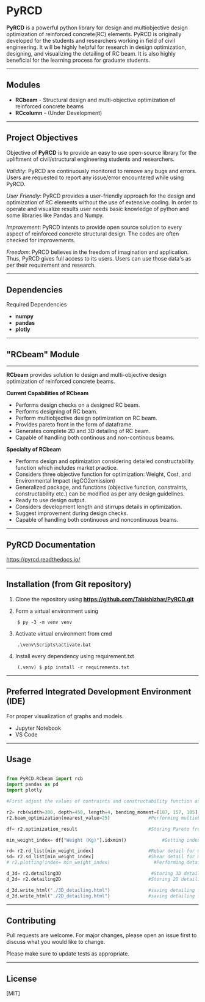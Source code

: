 # PyRCD

**PyRCD** is a powerful python library for design and multiobjective design optimization of reinforced concrete(RC) elements. PyRCD is originally developed for the students and researchers working in field of civil engineering. It will be highly helpful for research in design optimization, designing, and visualizing the detailing of RC beam. It is also highly beneficial for the learning process for graduate students. 

------------------------------------------------------------------------------------------------------------
## Modules 

* **RCbeam** - Structural design and multi-objective optimization of reinforced concrete beams 
* **RCcolumn** - (Under Development)

------------------------------------------------------------------------------------------------------------

## Project Objectives

Objective of **PyRCD** is to provide an easy to use open-source library for the upliftment of civil/structural engineering students and researchers.

*Validity*: PyRCD are continuously monitored to remove any bugs and errors. Users are requested to report any issue/error encountered while using PyRCD.

*User Friendly*: PyRCD provides a user-friendly approach for the design and optimization of RC elements without the use of extensive coding. In order to operate and visualize results user needs basic knowledge of python and some libraries like Pandas and Numpy.

*Improvement*: PyRCD intents to provide open source solution to every aspect of reinforced concrete structural design. The codes are often checked for improvements.

*Freedom*: PyRCD believes in the freedom of imagination and application. Thus, PyRCD gives full access to its users. Users can use those data's as per their requirement and research.

------------------------------------------------------------------------------------------------------------

## Dependencies

Required Dependencies

* **numpy**
* **pandas**
* **plotly**

------------------------------------------------------------------------------------------------------------

## "RCbeam" Module
----------------
**RCbeam** provides solution to design and multi-objective design optimization of reinforced concrete beams.

**Current Capabilities of RCbeam**

* Performs design checks on a designed RC beam.
* Performs designing of RC beam. 
* Perform multiobjective design optimization on RC beam.
* Provides pareto front in the form of dataframe. 
* Generates complete 2D and 3D detailing of RC beam. 
* Capable of handling both continous and non-continous beams.

**Specialty of RCbeam**

* Performs design and optimization considering detailed constructability function which includes market practice.
* Considers three objective function for optimization: Weight, Cost, and Environmental Impact (kgCO2emission) 
* Generalized package, and functions (objective function, constraints, constructability etc.) can be modified as per any design guidelines. 
* Ready to use design output.
* Considers development length and stirrups details in optimization.
* Suggest improvement during design checks.
* Capable of handling both continuous and noncontinuous beams.
 

------------------------------------------------------------------------------------------------------------

## PyRCD Documentation

https://pyrcd.readthedocs.io/

------------------------------------------------------------------------------------------------------------

## Installation (from Git repository)

1) Clone the repository using **https://github.com/TabishIzhar/PyRCD.git**

2) Form a virtual environment using 
```
    $ py -3 -m venv venv
```

3) Activate virtual environment from cmd
```
    .\venv\Scripts\activate.bat
```

4) Install every dependency using requirement.txt
```
    (.venv) $ pip install -r requirements.txt
```
------------------------------------------------------------------------------------------------------------

## Preferred Integrated Development Environment (IDE)

For proper visualization of graphs and models.

* Jupyter Notebook
* VS Code 

-----------------------------------------------------------------------------------------------------------

## Usage

```python

from PyRCD.RCbeam import rcb
import pandas as pd
import plotly

#First adjust the values of contraints and constructability function as per requirement

r2= rcb(width=300, depth=450, length=4, bending_moment=[187, 157, 105], shear_force=[125, 40, 98])     #Creating beam object
r2.beam_optimization(nearest_value=25)              #Performing multiobjective optimization

df= r2.optimization_result                          #Storing Pareto front results

min_weight_index= df["Weight (Kg)"].idxmin()             #Getting index of minimum weight

rd= r2.rd_list[min_weight_index]                    #Rebar detail for minimum weight
sd= r2.sd_list[min_weight_index]                    #Shear detail for minimum weight
# r2.plotting(index= min_weight_index)                #Performing detailing

d_3d= r2.detailing3D                                 #Storing 3D detailing
d_2d= r2.detailing2D                                #Storing 2D detailing

d_3d.write_html("./3D_detailing.html")              #saving detailing file
d_2d.write_html("./2D_detailing.html")              #saving detailing file
```
------------------------------------------------------------------------------------------------------------
## Contributing

Pull requests are welcome. For major changes, please open an issue first to discuss what you would like to change.

Please make sure to update tests as appropriate.

------------------------------------------------------------------------------------------------------------

## License

[MIT]